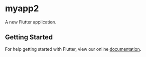 # myapp2

A new Flutter application.

## Getting Started

For help getting started with Flutter, view our online
[documentation](http://flutter.io/).
